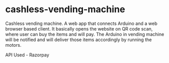 # cashless-vending-machine
Cashless vending machine. A web app that connects Arduino and a web browser based client. It basically opens the website on QR code scan, where user can buy the items and will pay. The Arduino in vending machine will be notified and will deliver those items accordingly by running the motors.

API Used - Razorpay
